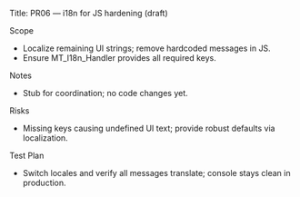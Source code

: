 Title: PR06 — i18n for JS hardening (draft)

Scope
- Localize remaining UI strings; remove hardcoded messages in JS.
- Ensure MT_I18n_Handler provides all required keys.

Notes
- Stub for coordination; no code changes yet.

Risks
- Missing keys causing undefined UI text; provide robust defaults via localization.

Test Plan
- Switch locales and verify all messages translate; console stays clean in production.
